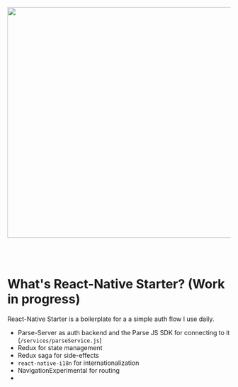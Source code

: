 <p align="center">
  <img align="center" src="https://raw.githubusercontent.com/mmazzarolo/react-native-starter/master/src/assets/images/logo.png" width="520">  
</p>

<br />
<br />


# What's React-Native Starter? (Work in progress)
React-Native Starter is a boilerplate for a a simple auth flow I use daily. 
- Parse-Server as auth backend and the Parse JS SDK for connecting to it (`/services/parseService.js`)
- Redux for state management
- Redux saga for side-effects
- `react-native-i18n` for internationalization
- NavigationExperimental for routing
- 

